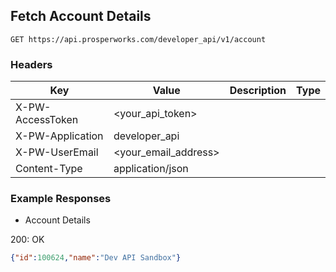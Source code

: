 ## Fetch Account Details

```GET https://api.prosperworks.com/developer_api/v1/account```

### Headers

Key | Value | Description | Type
--- | --- | --- | ---
X-PW-AccessToken | <your_api_token> |  | 
X-PW-Application | developer_api |  | 
X-PW-UserEmail | <your_email_address> |  | 
Content-Type | application/json |  | 
### Example Responses

- Account Details

200: OK
```json
{"id":100624,"name":"Dev API Sandbox"}
```